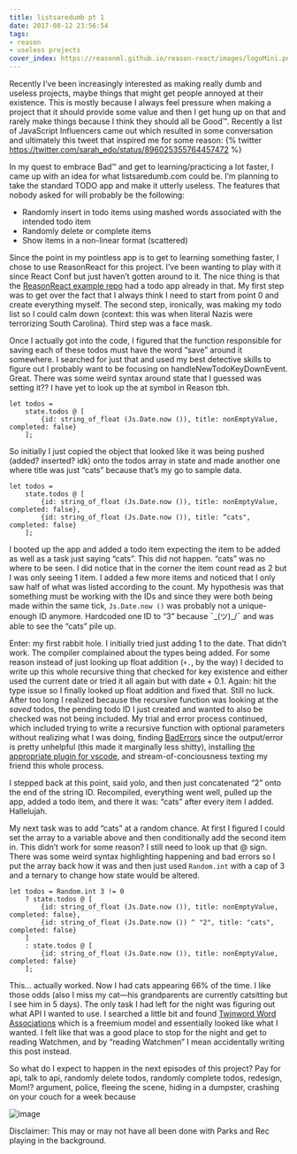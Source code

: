 ```yaml
---
title: listsaredumb pt 1
date: 2017-08-12 23:56:54
tags:
- reason
- useless projects
cover_index: https://reasonml.github.io/reason-react/images/logoMini.png
---
```


Recently I’ve been increasingly interested as making really dumb and useless projects, maybe things that might get people annoyed at their existence. This is mostly because I always feel pressure when making a project that it should provide some value and then I get hung up on that and rarely make things because I think they should all be Good™. Recently a list of JavaScript Influencers came out which resulted in some conversation and ultimately this tweet that inspired me for some reason:
{% twitter https://twitter.com/sarah_edo/status/896025355764457472 %}


In my quest to embrace Bad™ and get to learning/practicing a lot faster, I came up with an idea for what listsaredumb.com could be. I’m planning to take the standard TODO app and make it utterly useless. The features that nobody asked for will probably be the following:
* Randomly insert in todo items using mashed words associated with the intended todo item
* Randomly delete or complete items
* Show items in a non-linear format (scattered)

Since the point in my pointless app is to get to learning something faster, I chose to use ReasonReact for this project. I’ve been wanting to play with it since React Conf but just haven’t gotten around to it. The nice thing is that the [ReasonReact example repo](https://github.com/chenglou/reason-react-example) had a todo app already in that. My first step was to get over the fact that I always think I need to start from point 0 and create everything myself. The second step, ironically, was making my todo list so I could calm down (context: this was when literal Nazis were terrorizing South Carolina). Third step was a face mask.

Once I actually got into the code, I figured that the function responsible for saving each of these todos must have the word “save” around it somewhere. I searched for just that and used my best detective skills to figure out I probably want to be focusing on handleNewTodoKeyDownEvent. Great. There was some weird syntax around state that I guessed was setting it?? I have yet to look up the at symbol in Reason tbh.

```
let todos =
    state.todos @ [
        {id: string_of_float (Js.Date.now ()), title: nonEmptyValue, completed: false}
    ];
```

So initially I just copied the object that looked like it was being pushed (added? inserted? idk) onto the todos array in state and made another one where title was just “cats” because that’s my go to sample data.

```
let todos =
    state.todos @ [
        {id: string_of_float (Js.Date.now ()), title: nonEmptyValue, completed: false},
        {id: string_of_float (Js.Date.now ()), title: “cats", completed: false}
    ];
```

I booted up the app and added a todo item expecting the item to be added as well as a task just saying “cats”. This did not happen. “cats” was no where to be seen. I did notice that in the corner the item count read as 2 but I was only seeing 1 item. I added a few more items and noticed that I only saw half of what was listed according to the count. My hypothesis was that something must be working with the IDs and since they were both being made within the same tick, `Js.Date.now ()` was probably not a unique-enough ID anymore. Hardcoded one ID to “3” because ¯\_(ツ)_/¯ and was able to see the “cats” pile up.

Enter: my first rabbit hole. I initially tried just adding 1 to the date. That didn’t work. The compiler complained about the types being added. For some reason instead of just looking up float addition (`+.`, by the way) I decided to write up this whole recursive thing that checked for key existence and either used the current date or tried it all again but with date + 0.1. Again: hit the type issue so I finally looked up float addition and fixed that. Still no luck. After too long I realized because the recursive function was looking at the _saved_ todos, the pending todo ID I just created and wanted to also be checked was not being included. My trial and error process continued, which included trying to write a recursive function with optional parameters without realizing what I was doing, finding [BadErrors](https://github.com/reasonml/BetterErrors) since the output/error is pretty unhelpful (this made it marginally less shitty), installing [the appropriate plugin for vscode](https://github.com/reasonml-editor/vscode-reasonml), and stream-of-conciousness texting my friend this whole process.

I stepped back at this point, said yolo, and then just concatenated “2” onto the end of the string ID. Recompiled, everything went well, pulled up the app, added a todo item, and there it was: “cats” after every item I added. Hallelujah.

My next task was to add “cats” at a random chance. At first I figured I could set the array to a variable above and then conditionally add the second item in. This didn’t work for some reason? I still need to look up that @ sign. There was some weird syntax highlighting happening and bad errors so I put the array back how it was and then just used `Random.int` with a cap of 3 and a ternary to change how state would be altered.


```
let todos = Random.int 3 != 0
    ? state.todos @ [
        {id: string_of_float (Js.Date.now ()), title: nonEmptyValue, completed: false},
        {id: string_of_float (Js.Date.now ()) ^ "2", title: "cats", completed: false}
    ]
    : state.todos @ [
        {id: string_of_float (Js.Date.now ()), title: nonEmptyValue, completed: false}
    ];
```  

This... actually worked. Now I had cats appearing 66% of the time. I like those odds (also I miss my cat—his grandparents are currently catsitting but I see him in 5 days). The only task I had left for the night was figuring out what API I wanted to use. I searched a little bit and found [Twinword Word Associations](https://www.twinword.com/api/word-associations.php) which is a freemium model and essentially looked like what I wanted. I felt like that was a good place to stop for the night and get to reading Watchmen, and by “reading Watchmen” I mean accidentally writing this post instead.

So what do I expect to happen in the next episodes of this project? Pay for api, talk to api, randomly delete todos, randomly complete todos, redesign, Mom!? argument, police, fleeing the scene, hiding in a dumpster, crashing on your couch for a week because

![image](https://uproxx.files.wordpress.com/2015/06/j-ralph-homeless.gif?w=650)

Disclaimer: This may or may not have all been done with Parks and Rec playing in the background.
